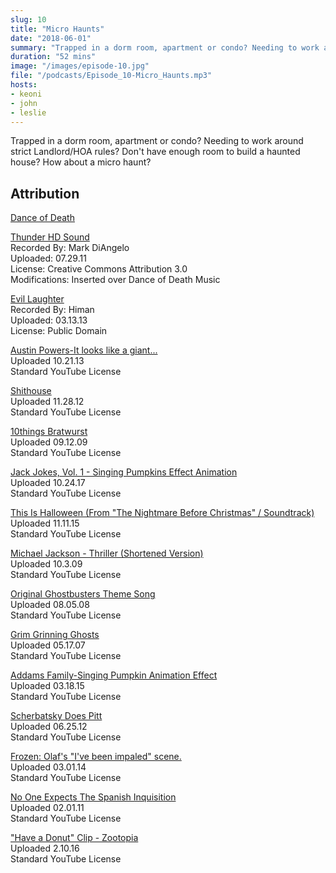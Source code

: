 ```yaml
---
slug: 10 
title: "Micro Haunts"
date: "2018-06-01"
summary: "Trapped in a dorm room, apartment or condo? Needing to work around strict Landlord/HOA rules? Don't have enough room to build a haunted house?  How about a micro haunt?"
duration: "52 mins"
image: "/images/episode-10.jpg"
file: "/podcasts/Episode_10-Micro_Haunts.mp3"
hosts:
- keoni
- john
- leslie
---
```


Trapped in a dorm room, apartment or condo? Needing to work around strict Landlord/HOA rules? Don't have enough room to build a haunted house?  How about a micro haunt?


## Attribution
[Dance of Death](http://www.purple-planet.com/)

[Thunder HD Sound](http://soundbible.com/1913-Thunder-HD.html)  
Recorded By: Mark DiAngelo  
Uploaded: 07.29.11  
License: Creative Commons Attribution 3.0  
Modifications: Inserted over Dance of Death Music

[Evil Laughter](http://soundbible.com/2054-Evil-Laugh-Male-9.html)  
Recorded By: Himan  
Uploaded: 03.13.13  
License: Public Domain

[Austin Powers-It looks like a giant...](https://www.youtube.com/watch?v=CpiP_jN1Pv4)  
Uploaded 10.21.13  
Standard YouTube License  
 
[Shithouse](https://www.youtube.com/watch?v=Rt3gcSyL5vg)  
Uploaded 11.28.12  
Standard YouTube License  
 
[10things Bratwurst](https://www.youtube.com/watch?v=Or_fn2_1lDA)  
Uploaded 09.12.09  
Standard YouTube License
 
[Jack Jokes, Vol. 1 - Singing Pumpkins Effect Animation](https://www.youtube.com/watch?v=VBwHSCTm0YA)  
Uploaded 10.24.17  
Standard YouTube License
 
[This Is Halloween (From "The Nightmare Before Christmas" / Soundtrack)](https://www.youtube.com/watch?v=pmKE1Kd3xco)  
Uploaded 11.11.15  
Standard YouTube License
 
[Michael Jackson - Thriller (Shortened Version)](https://www.youtube.com/watch?v=4V90AmXnguw)  
Uploaded 10.3.09  
Standard YouTube License  

[Original Ghostbusters Theme Song](https://www.youtube.com/watch?v=m9We2XsVZfc)  
Uploaded 08.05.08  
Standard YouTube License
 
[Grim Grinning Ghosts](https://www.youtube.com/watch?v=XSaqSVi--Ms)  
Uploaded 05.17.07  
Standard YouTube License
 
[Addams Family-Singing Pumpkin Animation Effect](https://www.youtube.com/watch?v=tn7ABBpwMrs)  
Uploaded 03.18.15  
Standard YouTube License
 
[Scherbatsky Does Pitt](https://www.youtube.com/watch?v=W4C2aOg6-Uk)  
Uploaded 06.25.12  
Standard YouTube License
 
[Frozen: Olaf's "I've been impaled" scene.](https://www.youtube.com/watch?v=tvIZgkVsnuk)  
Uploaded 03.01.14  
Standard YouTube License
 
[No One Expects The Spanish Inquisition](https://www.youtube.com/watch?v=7WJXHY2OXGE)  
Uploaded 02.01.11  
Standard YouTube License
 
["Have a Donut" Clip - Zootopia](https://www.youtube.com/watch?v=zQ2XkyDTW34)  
Uploaded 2.10.16   
Standard YouTube License  
